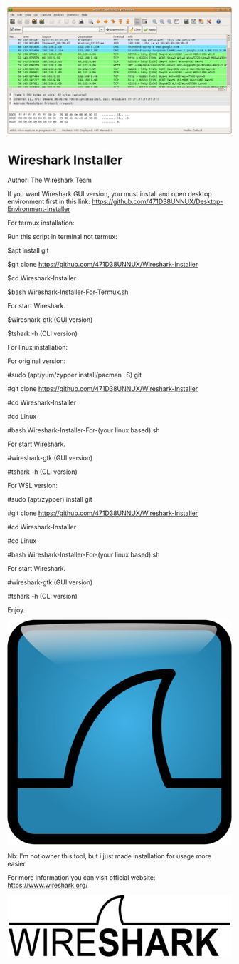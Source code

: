 ![](Wireshark_screenshot.png)

# Wireshark Installer

Author: The Wireshark Team

If you want Wireshark GUI version, you must install and open desktop environment first in this link: https://github.com/471D38UNNUX/Desktop-Environment-Installer

For termux installation:

Run this script in terminal not termux:

$apt install git

$git clone https://github.com/471D38UNNUX/Wireshark-Installer

$cd Wireshark-Installer

$bash Wireshark-Installer-For-Termux.sh

For start Wireshark.

$wireshark-gtk (GUI version)

$tshark -h (CLI version)

For linux installation:

For original version:

#sudo (apt/yum/zypper install/pacman -S) git

#git clone https://github.com/471D38UNNUX/Wireshark-Installer

#cd Wireshark-Installer

#cd Linux

#bash Wireshark-Installer-For-(your linux based).sh

For start Wireshark.

#wireshark-gtk (GUI version)

#tshark -h (CLI version)

For WSL version:

#sudo (apt/zypper) install git

#git clone https://github.com/471D38UNNUX/Wireshark-Installer

#cd Wireshark-Installer

#cd Linux

#bash Wireshark-Installer-For-(your linux based).sh

For start Wireshark.

#wireshark-gtk (GUI version)

#tshark -h (CLI version)

Enjoy.

![](1024px-Wireshark_icon.svg.png)

Nb: I'm not owner this tool, but i just made installation for usage more easier.

For more information you can visit official website: https://www.wireshark.org/

![](1280px-Wireshark_Logo.svg.png)
